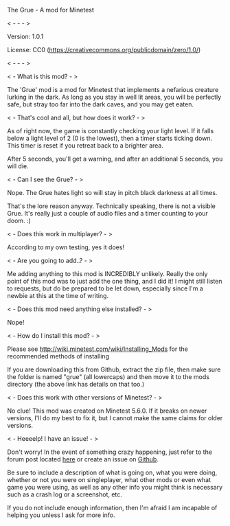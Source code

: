 The Grue - A mod for Minetest

< - - - >

Version: 1.0.1

License: CC0 (https://creativecommons.org/publicdomain/zero/1.0/)

< - - - >

< - What is this mod? - >

The 'Grue' mod is a mod for Minetest that implements a nefarious creature lurking in the dark. As long as you stay in well lit areas, you will be perfectly safe, but stray too far into the dark caves, and you may get eaten.



< - That's cool and all, but how does it work? - >

As of right now, the game is constantly checking your light level. If it falls below a light level of 2 (0 is the lowest), then a timer starts ticking down. This timer is reset if you retreat back to a brighter area.

After 5 seconds, you'll get a warning, and after an additional 5 seconds, you will die.



< - Can I see the Grue? - >

Nope. The Grue hates light so will stay in pitch black darkness at all times.

That's the lore reason anyway. Technically speaking, there is not a visible Grue. It's really just a couple of audio files and a timer counting to your doom. :)



< - Does this work in multiplayer? - >

According to my own testing, yes it does!



< - Are you going to add..? - >

Me adding anything to this mod is INCREDIBLY unlikely. Really the only point of this mod was to just add the one thing, and I did it! I might still listen to requests, but do be prepared to be let down, especially since I'm a newbie at this at the time of writing.



< - Does this mod need anything else installed? - >

Nope!



< - How do I install this mod? - >

Please see http://wiki.minetest.com/wiki/Installing_Mods for the recommended methods of installing

If you are downloading this from Github, extract the zip file, then make sure the folder is named "grue" (all lowercaps) and then move it to the mods directory (the above link has details on that too.)



< - Does this work with other versions of Minetest? - >

No clue! This mod was created on Minetest 5.6.0. If it breaks on newer versions, I'll do my best to fix it, but I cannot make the same claims for older versions.



< - Heeeelp! I have an issue! - >

Don't worry! In the event of something crazy happening, just refer to the forum post located [here](https://forum.minetest.net/viewtopic.php?f=9&t=28523) or create an issue on [Github](https://github.com/Majozoe/Minetest-Gruemod/issues).

Be sure to include a description of what is going on, what you were doing, whether or not you were on singleplayer, what other mods or even what game you were using, as well as any other info you might think is necessary such as a crash log or a screenshot, etc. 

If you do not include enough information, then I'm afraid I am incapable of helping you unless I ask for more info.
